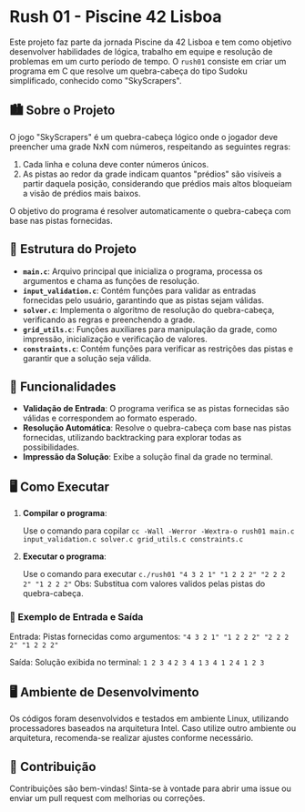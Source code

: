 # Rush 01 - Piscine 42 Lisboa

Este projeto faz parte da jornada Piscine da 42 Lisboa e tem como objetivo desenvolver habilidades de lógica, trabalho em equipe e resolução de problemas em um curto período de tempo. O `rush01` consiste em criar um programa em C que resolve um quebra-cabeça do tipo Sudoku simplificado, conhecido como "SkyScrapers".

## 🏙️ Sobre o Projeto

O jogo "SkyScrapers" é um quebra-cabeça lógico onde o jogador deve preencher uma grade NxN com números, respeitando as seguintes regras:

1. Cada linha e coluna deve conter números únicos.
2. As pistas ao redor da grade indicam quantos "prédios" são visíveis a partir daquela posição, considerando que prédios mais altos bloqueiam a visão de prédios mais baixos.

O objetivo do programa é resolver automaticamente o quebra-cabeça com base nas pistas fornecidas.

## 📂 Estrutura do Projeto

- **`main.c`**: Arquivo principal que inicializa o programa, processa os argumentos e chama as funções de resolução.
- **`input_validation.c`**: Contém funções para validar as entradas fornecidas pelo usuário, garantindo que as pistas sejam válidas.
- **`solver.c`**: Implementa o algoritmo de resolução do quebra-cabeça, verificando as regras e preenchendo a grade.
- **`grid_utils.c`**: Funções auxiliares para manipulação da grade, como impressão, inicialização e verificação de valores.
- **`constraints.c`**: Contém funções para verificar as restrições das pistas e garantir que a solução seja válida.

## 🚀 Funcionalidades

- **Validação de Entrada**: O programa verifica se as pistas fornecidas são válidas e correspondem ao formato esperado.
- **Resolução Automática**: Resolve o quebra-cabeça com base nas pistas fornecidas, utilizando backtracking para explorar todas as possibilidades.
- **Impressão da Solução**: Exibe a solução final da grade no terminal.

## 🖥️ Como Executar

1. **Compilar o programa**:

   Use o comando para copilar `cc -Wall -Werror -Wextra-o rush01 main.c input_validation.c solver.c grid_utils.c constraints.c`

2. **Executar o programa**:

   Use o comando para executar `c./rush01 "4 3 2 1" "1 2 2 2" "2 2 2 2" "1 2 2 2"`
   Obs: Substitua com valores validos pelas pistas do quebra-cabeça.

### 📄 Exemplo de Entrada e Saída

Entrada:
Pistas fornecidas como argumentos:
`"4 3 2 1" "1 2 2 2" "2 2 2 2" "1 2 2 2"`

Saída:
Solução exibida no terminal:
`1 2 3 4`
`2 3 4 1`
`3 4 1 2`
`4 1 2 3`

## 🖥️ Ambiente de Desenvolvimento

Os códigos foram desenvolvidos e testados em ambiente Linux, utilizando processadores baseados na arquitetura Intel. Caso utilize outro ambiente ou arquitetura, recomenda-se realizar ajustes conforme necessário.

## 📝 Contribuição

Contribuições são bem-vindas! Sinta-se à vontade para abrir uma issue ou enviar um pull request com melhorias ou correções.